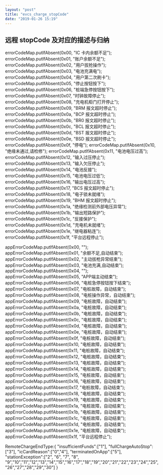 ```yaml
---
layout: "post"
title: "evcs_charge_stopCode"
date: "2019-01-26 15:19"
---
```


## 远程 stopCode 及对应的描述与归纳

errorCodeMap.putIfAbsent(0x00, "IC 卡内余额不足");
errorCodeMap.putIfAbsent(0x01, "账户余额不足");
errorCodeMap.putIfAbsent(0x02, "用户拔抢操作");
errorCodeMap.putIfAbsent(0x03, "电池充满电");
errorCodeMap.putIfAbsent(0x04, "用户第二次刷卡");
errorCodeMap.putIfAbsent(0x05, "停止按钮按下");
errorCodeMap.putIfAbsent(0x06, "桩端急停按钮按下");
errorCodeMap.putIfAbsent(0x07, "时钟故障停止");
errorCodeMap.putIfAbsent(0x08, "充电机柜门打开停止");
errorCodeMap.putIfAbsent(0x09, "BRM 报文超时停止");
errorCodeMap.putIfAbsent(0x0a, "BCP 报文超时停止");
errorCodeMap.putIfAbsent(0x0b, "BR0 报文超时停止");
errorCodeMap.putIfAbsent(0x0c, "BCL 报文超时停止");
errorCodeMap.putIfAbsent(0x0d, "BST 报文超时停止");
errorCodeMap.putIfAbsent(0x0e, "BSD 报文超时停止");
errorCodeMap.putIfAbsent(0x0f, "停电");
errorCodeMap.putIfAbsent(0x10, "绝缘未通过,请检修");
errorCodeMap.putIfAbsent(0x11, "电池电压过高");
errorCodeMap.putIfAbsent(0x12, "输入过压停止");
errorCodeMap.putIfAbsent(0x13, "输入欠压停止");
errorCodeMap.putIfAbsent(0x14, "电池反接");
errorCodeMap.putIfAbsent(0x15, "电池电压过低");
errorCodeMap.putIfAbsent(0x16, "输出电压过高");
errorCodeMap.putIfAbsent(0x17, "BCS 报文超时停止");
errorCodeMap.putIfAbsent(0x18, "电子锁未就绪");
errorCodeMap.putIfAbsent(0x19, "BHM 报文超时停止");
errorCodeMap.putIfAbsent(0x1a, "绝缘检测前外部电压异常");
errorCodeMap.putIfAbsent(0x1b, "输出短路保护");
errorCodeMap.putIfAbsent(0x1c, "反接保护");
errorCodeMap.putIfAbsent(0x1d, "充电机未就绪");
errorCodeMap.putIfAbsent(0x1e, "继电器粘连");
errorCodeMap.putIfAbsent(0x1f, "平台远程停止");

appErrorCodeMap.putIfAbsent(0x00, "");
appErrorCodeMap.putIfAbsent(0x01, "余额不足,自动结束");
appErrorCodeMap.putIfAbsent(0x02, "主动拔枪异常结束");
appErrorCodeMap.putIfAbsent(0x03, "电池充满,自动结束");
appErrorCodeMap.putIfAbsent(0x04, "");
appErrorCodeMap.putIfAbsent(0x05, "APP端主动结束");
appErrorCodeMap.putIfAbsent(0x06, "电桩急停按钮按下结束");
appErrorCodeMap.putIfAbsent(0x07, "电桩故障，自动结束");
appErrorCodeMap.putIfAbsent(0x08, "电桩操作异常，自动结束");
appErrorCodeMap.putIfAbsent(0x09, "电桩故障，自动结束");
appErrorCodeMap.putIfAbsent(0x0a, "电桩故障，自动结束");
appErrorCodeMap.putIfAbsent(0x0b, "电桩故障，自动结束");
appErrorCodeMap.putIfAbsent(0x0c, "电桩故障，自动结束");
appErrorCodeMap.putIfAbsent(0x0d, "电桩故障，自动结束");
appErrorCodeMap.putIfAbsent(0x0e, "电桩故障，自动结束");
appErrorCodeMap.putIfAbsent(0x0f, "电桩故障，自动结束");
appErrorCodeMap.putIfAbsent(0x10, "电桩故障，自动结束");
appErrorCodeMap.putIfAbsent(0x11, "电桩故障，自动结束");
appErrorCodeMap.putIfAbsent(0x12, "电桩故障，自动结束");
appErrorCodeMap.putIfAbsent(0x13, "电桩故障，自动结束");
appErrorCodeMap.putIfAbsent(0x14, "电桩故障，自动结束");
appErrorCodeMap.putIfAbsent(0x15, "电桩故障，自动结束");
appErrorCodeMap.putIfAbsent(0x16, "电桩故障，自动结束");
appErrorCodeMap.putIfAbsent(0x17, "电桩故障，自动结束");
appErrorCodeMap.putIfAbsent(0x18, "电桩故障，自动结束");
appErrorCodeMap.putIfAbsent(0x19, "电桩故障，自动结束");
appErrorCodeMap.putIfAbsent(0x1a, "电桩故障，自动结束");
appErrorCodeMap.putIfAbsent(0x1b, "电桩故障，自动结束");
appErrorCodeMap.putIfAbsent(0x1c, "电桩故障，自动结束");
appErrorCodeMap.putIfAbsent(0x1d, "电桩故障，自动结束");
appErrorCodeMap.putIfAbsent(0x1e, "电桩故障，自动结束");
appErrorCodeMap.putIfAbsent(0x1f, "平台远程停止");



  RemoteChargeEndType:{
    "insufficientFunds":["1"],
    "fullChargeAutoStop":["3"],
    "icCardReason":["0","4"],
    "terminatedOnApp":["5"],
    "stationException":["2", "6", "7", "8", "9","10","11","12","13","14","15","16","17","18","19","20","21","22","23","24","25","26","27","28","29","30"]
  }

